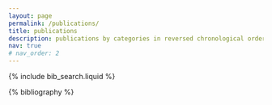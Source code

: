```yaml
---
layout: page
permalink: /publications/
title: publications
description: publications by categories in reversed chronological order. generated by jekyll-scholar.
nav: true
# nav_order: 2
---
```


<!-- _pages/publications.md -->

<!-- Bibsearch Feature -->

{% include bib_search.liquid %}

<div class="publications">

{% bibliography %}

</div>